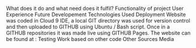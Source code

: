 What does it do and what need does it fulfil?
Functionality of project
User Experience
Future Developement
Technologies Used
Deployment
Website was coded in Cloud 9 IDE, a local GIT directory was used for version control and then uploaded to GITHUB using Ubuntu / Bash script. Once in a GITHUB repositories it was made live using GITHUB Pages. The website can be found at : 
Testing
Work based on other code
Other Sources
Media
